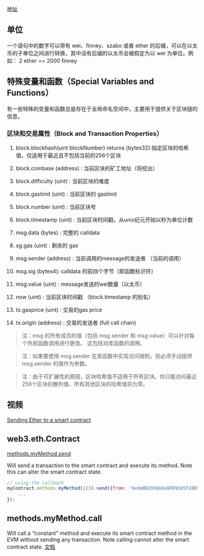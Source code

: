 [地址](https://www.zhihu.com/column/p/28266204)
## 单位
一个语句中的数字可以带有 wei、finney、szabo 或者 ether 的后缀，可以在以太币的子单位之间进行转换，其中没有后缀的以太币会被假定为以 wei 为单位。例如：
2 ether == 2000 finney 

## 特殊变量和函数（Special Variables and Functions）

有一些特殊的变量和函数总是存在于全局命名空间中，主要用于提供关于区块链的信息。

### 区块和交易属性（Block and Transaction Properties）
1. block.blockhash(uint blockNumber) returns (bytes32):指定区块的哈希值，仅适用于最近且不包括当前的256个区块
2. block.coinbase (address) : 当前区块的矿工地址（将挖出）

3. block.difficulty (uint) : 当前区块的难度

4. block.gaslimit (uint) : 当前区块的 gaslimit

5. block.number (uint) : 当前区块号

6. block.timestamp (uint) : 当前区块时间戳，从unix纪元开始以秒为单位计数

7. msg.data (bytes) : 完整的 calldata

8. sg.gas (uint) : 剩余的 gas

9. msg.sender (address) : 当前调用的message的发送者 （当前的调用）

10. msg.sig (bytes4): calldata 的前四个字节（即函数标识符）

11. msg.value (uint) : message发送的wei数量（以太币）

12. now (uint) : 当前区块时间戳 （block.timestamp 的别名）

13. tx.gasprice (uint) : 交易的gas price

14. tx.origin (address) : 交易的发送者 (full call chain)

>注：msg 的所有成员的值（包括 msg.sender 和 msg.value）可以针对每个外部函数调用进行更改。 这包括对库函数的调用。

>注：如果要使用 msg.sender 在库函数中实现访问限制，则必须手动提供 msg.sender 的值作为参数。

>注：由于可扩展性的原因，区块哈希值不适用于所有区块。你只能访问最近256个区块的散列值，所有其他区块的哈希值将为零。

## 视频
[ Sending Ether to a smart contract](https://www.youtube.com/watch?v=4k_ak3SFczc)

## web3.eth.Contract
[methods.myMethod.send](https://web3js.readthedocs.io/en/v1.2.11/web3-eth-contract.html#methods-mymethod-send)

Will send a transaction to the smart contract and execute its method. Note this can alter the smart contract state.

```javascript
// using the callback
myContract.methods.myMethod(123).send({from: '0xde0B295669a9FD93d5F28D9Ec85E40f4cb697BAe'}, function(error, transactionHash){
    ...
});
```


## methods.myMethod.call
Will call a “constant” method and execute its smart contract method in the EVM without sending any transaction. Note calling cannot alter the smart contract state.
[文档](https://web3js.readthedocs.io/en/v1.2.11/web3-eth-contract.html?highlight=send#methods-mymethod-call)





